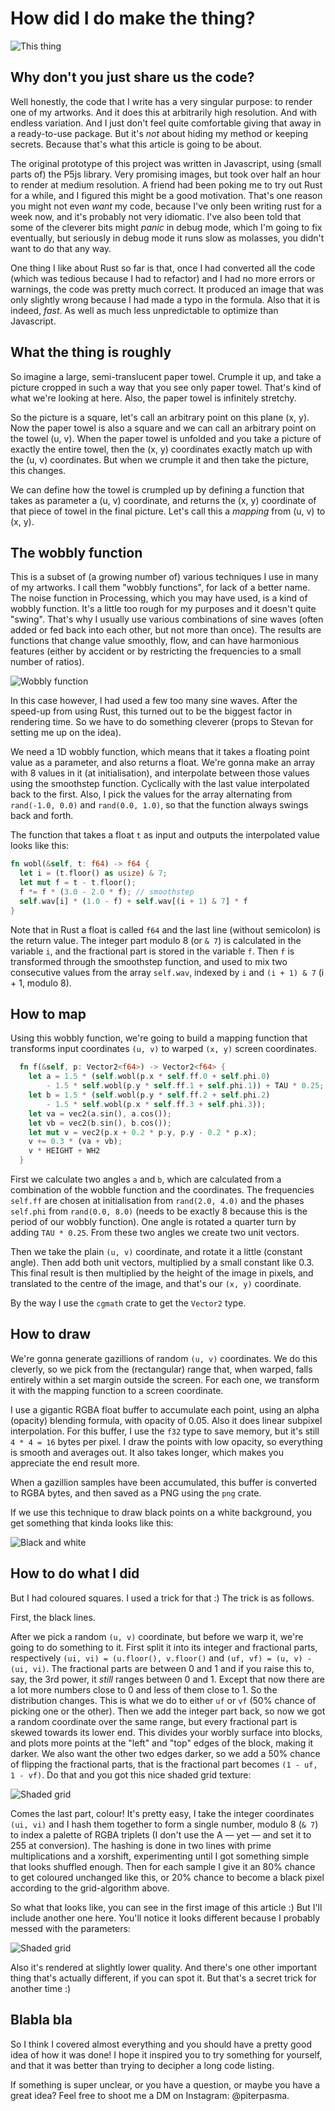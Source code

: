 # How did I do make the thing?

![This thing](oppy1-tompa-s.jpg)

## Why don't you just share us the code?

Well honestly, the code that I write has a very singular purpose: to render one of my artworks. And it does this at arbitrarily high resolution. And with endless variation. And I just don't feel quite comfortable giving that away in a ready-to-use package. But it's *not* about hiding my method or keeping secrets. Because that's what this article is going to be about.

The original prototype of this project was written in Javascript, using (small parts of) the P5js library. Very promising images, but took over half an hour to render at medium resolution. A friend had been poking me to try out Rust for a while, and I figured this might be a good motivation. That's one reason you might not even *want* my code, because I've only been writing rust for a week now, and it's probably not very idiomatic. I've also been told that some of the cleverer bits might *panic* in debug mode, which I'm going to fix eventually, but seriously in debug mode it runs slow as molasses, you didn't want to do that any way.

One thing I like about Rust so far is that, once I had converted all the code (which was tedious because I had to refactor) and I had no more errors or warnings, the code was pretty much correct. It produced an image that was only slightly wrong because I had made a typo in the formula. Also that it is indeed, *fast*. As well as much less unpredictable to optimize than Javascript.

## What the thing is roughly

So imagine a large, semi-translucent paper towel. Crumple it up, and take a picture cropped in such a way that you see only paper towel. That's kind of what we're looking at here. Also, the paper towel is infinitely stretchy.

So the picture is a square, let's call an arbitrary point on this plane (x, y). Now the paper towel is also a square and we can call an arbitrary point on the towel (u, v). When the paper towel is unfolded and you take a picture of exactly the entire towel, then the (x, y) coordinates exactly match up with the (u, v) coordinates. But when we crumple it and then take the picture, this changes.

We can define how the towel is crumpled up by defining a function that takes as parameter a (u, v) coordinate, and returns the (x, y) coordinate of that piece of towel in the final picture. Let's call this a *mapping* from (u, v) to (x, y).

## The wobbly function

This is a subset of (a growing number of) various techniques I use in many of my artworks. I call them "wobbly functions", for lack of a better name. The noise function in Processing, which you may have used, is a kind of wobbly function. It's a little too rough for my purposes and it doesn't quite "swing". That's why I usually use various combinations of sine waves (often added or fed back into each other, but not more than once). The results are functions that change value smoothly, flow, and can have harmonious features (either by accident or by restricting the frequencies to a small number of ratios).

![Wobbly function](oppy1-wobbly.png)

In this case however, I had used a few too many sine waves. After the speed-up from using Rust, this turned out to be the biggest factor in rendering time. So we have to do something cleverer (props to Stevan for setting me up on the idea).

We need a 1D wobbly function, which means that it takes a floating point value as a parameter, and also returns a float. We're gonna make an array with 8 values in it (at initialisation), and interpolate between those values using the smoothstep function. Cyclically with the last value interpolated back to the first. Also, I pick the values for the array alternating from `rand(-1.0, 0.0)` and `rand(0.0, 1.0)`, so that the function always swings back and forth.

The function that takes a float `t` as input and outputs the interpolated value looks like this:

```rust
fn wobl(&self, t: f64) -> f64 {
  let i = (t.floor() as usize) & 7;
  let mut f = t - t.floor();
  f *= f * (3.0 - 2.0 * f); // smoothstep
  self.wav[i] * (1.0 - f) + self.wav[(i + 1) & 7] * f
}
```

Note that in Rust a float is called `f64` and the last line (without semicolon) is the return value. The integer part modulo 8 (or `& 7`) is calculated in the variable `i`, and the fractional part is stored in the variable `f`. Then `f` is transformed through the smoothstep function, and used to mix two consecutive values from the array `self.wav`, indexed by `i` and `(i + 1) & 7` (i + 1, modulo 8).

## How to map

Using this wobbly function, we're going to build a mapping function that transforms input coordinates `(u, v)` to warped `(x, y)` screen coordinates.

```rust
  fn f(&self, p: Vector2<f64>) -> Vector2<f64> {
    let a = 1.5 * (self.wobl(p.x * self.ff.0 + self.phi.0) 
        - 1.5 * self.wobl(p.y * self.ff.1 + self.phi.1)) + TAU * 0.25;
    let b = 1.5 * (self.wobl(p.y * self.ff.2 + self.phi.2) 
        - 1.5 * self.wobl(p.x * self.ff.3 + self.phi.3));
    let va = vec2(a.sin(), a.cos());
    let vb = vec2(b.sin(), b.cos());
    let mut v = vec2(p.x + 0.2 * p.y, p.y - 0.2 * p.x);
    v += 0.3 * (va + vb);
    v * HEIGHT + WH2
  }
```

First we calculate two angles `a` and `b`, which are calculated from a combination of the wobble function and the coordinates. The frequencies `self.ff` are chosen at initialisation from `rand(2.0, 4.0)` and the phases `self.phi` from `rand(0.0, 8.0)` (needs to be exactly 8 because this is the period of our wobbly function). One angle is rotated a quarter turn by adding `TAU * 0.25`. From these two angles we create two unit vectors.

Then we take the plain `(u, v)` coordinate, and rotate it a little (constant angle). Then add both unit vectors, multiplied by a small constant like 0.3. This final result is then multiplied by the height of the image in pixels, and translated to the centre of the image, and that's our `(x, y)` coordinate.

By the way I use the `cgmath` crate to get the `Vector2` type.

## How to draw

We're gonna generate gazillions of random `(u, v)` coordinates. We do this cleverly, so we pick from the (rectangular) range that, when warped, falls entirely within a set margin outside the screen. For each one, we transform it with the mapping function to a screen coordinate.

I use a gigantic RGBA float buffer to accumulate each point, using an alpha (opacity) blending formula, with opacity of 0.05. Also it does linear subpixel interpolation. For this buffer, I use the `f32` type to save memory, but it's still `4 * 4 = 16` bytes per pixel. I draw the points with low opacity, so everything is smooth and averages out. It also takes longer, which makes you appreciate the end result more.

When a gazillion samples have been accumulated, this buffer is converted to RGBA bytes, and then saved as a PNG using the `png` crate.

If we use this technique to draw black points on a white background, you get something that kinda looks like this:

![Black and white](img/oppy1-step1.jpg)

## How to do what I did

But I had coloured squares. I used a trick for that :) The trick is as follows.

First, the black lines.

After we pick a random `(u, v)` coordinate, but before we warp it, we're going to do something to it. First split it into its integer and fractional parts, respectively `(ui, vi) = (u.floor(), v.floor()` and `(uf, vf) = (u, v) - (ui, vi)`. The fractional parts are between 0 and 1 and if you raise this to, say, the 3rd power, it *still* ranges between 0 and 1. Except that now there are a lot more numbers close to 0 and less of them close to 1. So the distribution changes. This is what we do to either `uf` or `vf` (50% chance of picking one or the other). Then we add the integer part back, so now we got a random coordinate over the same range, but every fractional part is skewed towards its lower end. This divides your worbly surface into blocks, and plots more points at the "left" and "top" edges of the block, making it darker. We also want the other two edges darker, so we add a 50% chance of flipping the fractional parts, that is the fractional part becomes `(1 - uf, 1 - vf)`. Do that and you got this nice shaded grid texture:

![Shaded grid](img/oppy1-step2.jpg)

Comes the last part, colour! It's pretty easy, I take the integer coordinates `(ui, vi)` and I hash them together to form a single number, modulo 8 (`& 7`) to index a palette of RGBA triplets (I don't use the A — yet — and set it to 255 at conversion). The hashing is done in two lines with prime multiplications and a xorshift, experimenting until I got something simple that looks shuffled enough. Then for each sample I give it an 80% chance to get coloured unchanged like this, or 20% chance to become a black pixel according to the grid-algorithm above.

So what that looks like, you can see in the first image of this article :) But I'll include another one here. You'll notice it looks different because I probably messed with the parameters:

![Shaded grid](img/oppy1-step3.jpg)

Also it's rendered at slightly lower quality. And there's one other important thing that's actually different, if you can spot it. But that's a secret trick for another time :)

## Blabla bla

So I think I covered almost everything and you should have a pretty good idea of how it was done! I hope it inspired you to try something for yourself, and that it was better than trying to decipher a long code listing. 

If something is super unclear, or you have a question, or maybe you have a great idea? Feel free to shoot me a DM on Instagram: @piterpasma.
